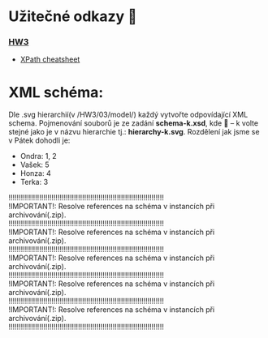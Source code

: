 
# Užitečné odkazy :eyes:
### [HW3](https://jakub.xn--klmek-0sa.com/nprg036-hw3)
  - [XPath cheatsheet](https://docs.google.com/presentation/d/1bFPlbK3PCgASwsOfRNyAXhLB2YmcXcGUyz8DeKVxB8A/edit#slide=id.gbd8102a4cc_0_18)
  
# XML schéma:
Dle .svg hierarchií(v /HW3/03/model/) každý vytvořte odpovídající XML schema. 
Pojmenování souborů je ze zadání **schema-k.xsd**, kde  – k volte stejné jako je v názvu hierarchie tj.: **hierarchy-k.svg**.
Rozdělení jak jsme se v Pátek dohodli je:
 - Ondra: 1, 2
 - Vašek: 5
 - Honza: 4
 - Terka: 3


!!!!!!!!!!!!!!!!!!!!!!!!!!!!!!!!!!!!!!!!!!!!!!!!!!!!!!!!!!!!!!!!!!!!!!!!!!!!<br>
!IMPORTANT!: Resolve references na schéma v instancích při archivování(.zip).<br>
!!!!!!!!!!!!!!!!!!!!!!!!!!!!!!!!!!!!!!!!!!!!!!!!!!!!!!!!!!!!!!!!!!!!!!!!!!!!<br>
!IMPORTANT!: Resolve references na schéma v instancích při archivování(.zip).<br>
!!!!!!!!!!!!!!!!!!!!!!!!!!!!!!!!!!!!!!!!!!!!!!!!!!!!!!!!!!!!!!!!!!!!!!!!!!!!<br>
!IMPORTANT!: Resolve references na schéma v instancích při archivování(.zip).<br>
!!!!!!!!!!!!!!!!!!!!!!!!!!!!!!!!!!!!!!!!!!!!!!!!!!!!!!!!!!!!!!!!!!!!!!!!!!!!<br>
!IMPORTANT!: Resolve references na schéma v instancích při archivování(.zip).<br>
!!!!!!!!!!!!!!!!!!!!!!!!!!!!!!!!!!!!!!!!!!!!!!!!!!!!!!!!!!!!!!!!!!!!!!!!!!!!<br>
!IMPORTANT!: Resolve references na schéma v instancích při archivování(.zip).<br>
!!!!!!!!!!!!!!!!!!!!!!!!!!!!!!!!!!!!!!!!!!!!!!!!!!!!!!!!!!!!!!!!!!!!!!!!!!!!<br>

